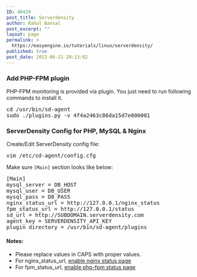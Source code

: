 ```yaml
---
ID: 40429
post_title: Serverdensity
author: Rahul Bansal
post_excerpt: ""
layout: page
permalink: >
  https://easyengine.io/tutorials/linux/serverdensity/
published: true
post_date: 2013-06-21 20:13:02
---
```

<h3>Add PHP-FPM plugin</h3>
PHP-FPM monitoring is provided via plugin. You just need to run following commands to install it.
<pre class="no-highlight">cd /usr/bin/sd-agent
sudo ./plugins.py -v 4f4a2463c86da15d7e000001</pre>
<h3>ServerDensity Config for PHP, MySQL &amp; Nginx</h3>
Create/Edit ServerDensity config file:
<pre class="no-highlight">vim /etc/sd-agent/config.cfg</pre>
Make sure <code>[Main]</code> section looks like below:
<pre class="no-highlight">[Main]
mysql_server = DB_HOST
mysql_user = DB_USER
mysql_pass = DB_PASS
nginx_status_url = http://127.0.0.1/nginx_status
fpm_status_url = http://127.0.0.1/status
sd_url = http://SUBDOMAIN.serverdensity.com
agent_key = SERVERDENSITY_API_KEY
plugin_directory = /usr/bin/sd-agent/plugins</pre>
<h4>Notes:</h4>
<ul>
	<li>Please replace values in CAPS with proper values.</li>
	<li>For nginx_status_url, <a href="https://easyengine.io/wordpress-nginx/tutorials/nginx/status-page/">enable nginx status page</a></li>
	<li>For fpm_status_url, <a href="https://easyengine.io/wordpress-nginx/tutorials/php/fpm-status-page/">enable php-fpm status page</a></li>
</ul>